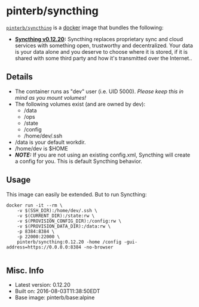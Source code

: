 # pinterb/syncthing  

[`pinterb/syncthing`][1] is a [docker][2] image that bundles the following:  
* **[Syncthing v0.12.20][3]:** Syncthing replaces proprietary sync and cloud services with something open, trustworthy and decentralized. Your data is your data alone and you deserve to choose where it is stored, if it is shared with some third party and how it's transmitted over the Internet..  

## Details
* The container runs as "dev" user (i.e. UID 5000). *Please keep this in mind as you mount volumes!* 
* The following volumes exist (and are owned by dev):  
  - /data
  - /ops
  - /state
  - /config
  - /home/dev/.ssh
* /data is your default workdir.   
* /home/dev is $HOME  
* ***NOTE:*** If you are not using an existing config.xml, Syncthing will create a config for you.  This is default Syncthing behavior.  

## Usage 
This image can easily be extended.  But to run Syncthing:

````
docker run -it --rm \
	-v $(SSH_DIR):/home/dev/.ssh \
	-v $(CURRENT_DIR):/state:rw \
	-v $(PROVISION_CONFIG_DIR):/config:rw \
	-v $(PROVISION_DATA_DIR):/data:rw \
	-p 8384:8384 \
	-p 22000:22000 \
	pinterb/syncthing:0.12.20 -home /config -gui-address=https://0.0.0.0:8384 -no-browser    
		
````

## Misc. Info 
* Latest version: 0.12.20  
* Built on: 2016-08-03T11:38:50EDT   
* Base image: pinterb/base:alpine   


[1]: https://hub.docker.com/r/pinterb/syncthing/   
[2]: https://docker.com 
[3]: https://syncthing.net/  
